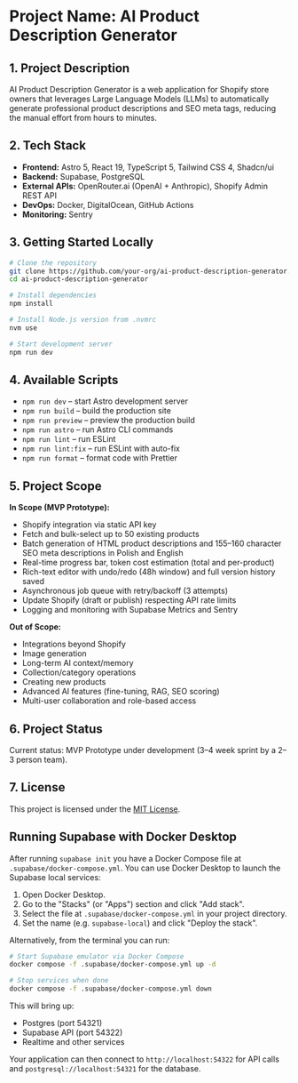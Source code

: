 # Project Name: AI Product Description Generator

## 1. Project Description

AI Product Description Generator is a web application for Shopify store owners that leverages Large Language Models (LLMs) to automatically generate professional product descriptions and SEO meta tags, reducing the manual effort from hours to minutes.

## 2. Tech Stack

- **Frontend:** Astro 5, React 19, TypeScript 5, Tailwind CSS 4, Shadcn/ui
- **Backend:** Supabase, PostgreSQL
- **External APIs:** OpenRouter.ai (OpenAI + Anthropic), Shopify Admin REST API
- **DevOps:** Docker, DigitalOcean, GitHub Actions
- **Monitoring:** Sentry

## 3. Getting Started Locally

```bash
# Clone the repository
git clone https://github.com/your-org/ai-product-description-generator.git
cd ai-product-description-generator

# Install dependencies
npm install

# Install Node.js version from .nvmrc
nvm use

# Start development server
npm run dev
```

## 4. Available Scripts

- `npm run dev` – start Astro development server
- `npm run build` – build the production site
- `npm run preview` – preview the production build
- `npm run astro` – run Astro CLI commands
- `npm run lint` – run ESLint
- `npm run lint:fix` – run ESLint with auto-fix
- `npm run format` – format code with Prettier

## 5. Project Scope

**In Scope (MVP Prototype):**

- Shopify integration via static API key
- Fetch and bulk-select up to 50 existing products
- Batch generation of HTML product descriptions and 155–160 character SEO meta descriptions in Polish and English
- Real-time progress bar, token cost estimation (total and per-product)
- Rich-text editor with undo/redo (48h window) and full version history saved
- Asynchronous job queue with retry/backoff (3 attempts)
- Update Shopify (draft or publish) respecting API rate limits
- Logging and monitoring with Supabase Metrics and Sentry

**Out of Scope:**

- Integrations beyond Shopify
- Image generation
- Long-term AI context/memory
- Collection/category operations
- Creating new products
- Advanced AI features (fine-tuning, RAG, SEO scoring)
- Multi-user collaboration and role-based access

## 6. Project Status

Current status: MVP Prototype under development (3–4 week sprint by a 2–3 person team).

## 7. License

This project is licensed under the [MIT License](LICENSE.md).

## Running Supabase with Docker Desktop

After running `supabase init` you have a Docker Compose file at `.supabase/docker-compose.yml`. You can use Docker Desktop to launch the Supabase local services:

1. Open Docker Desktop.
2. Go to the "Stacks" (or "Apps") section and click "Add stack".
3. Select the file at `.supabase/docker-compose.yml` in your project directory.
4. Set the name (e.g. `supabase-local`) and click "Deploy the stack".

Alternatively, from the terminal you can run:

```bash
# Start Supabase emulator via Docker Compose
docker compose -f .supabase/docker-compose.yml up -d

# Stop services when done
docker compose -f .supabase/docker-compose.yml down
```

This will bring up:

- Postgres (port 54321)
- Supabase API (port 54322)
- Realtime and other services

Your application can then connect to `http://localhost:54322` for API calls and `postgresql://localhost:54321` for the database.

